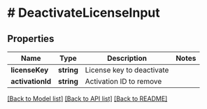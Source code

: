 # # DeactivateLicenseInput

## Properties

Name | Type | Description | Notes
------------ | ------------- | ------------- | -------------
**licenseKey** | **string** | License key to deactivate |
**activationId** | **string** | Activation ID to remove |

[[Back to Model list]](../../README.md#models) [[Back to API list]](../../README.md#endpoints) [[Back to README]](../../README.md)
